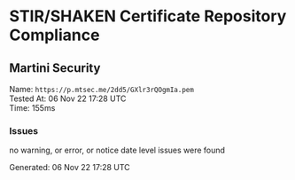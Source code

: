 # STIR/SHAKEN Certificate Repository Compliance

## Martini Security

Name: `https://p.mtsec.me/2dd5/GXlr3rQOgmIa.pem`\
Tested At: 06 Nov 22 17:28 UTC\
Time: 155ms

### Issues

no warning, or error, or notice date level issues were found

Generated: 06 Nov 22 17:28 UTC